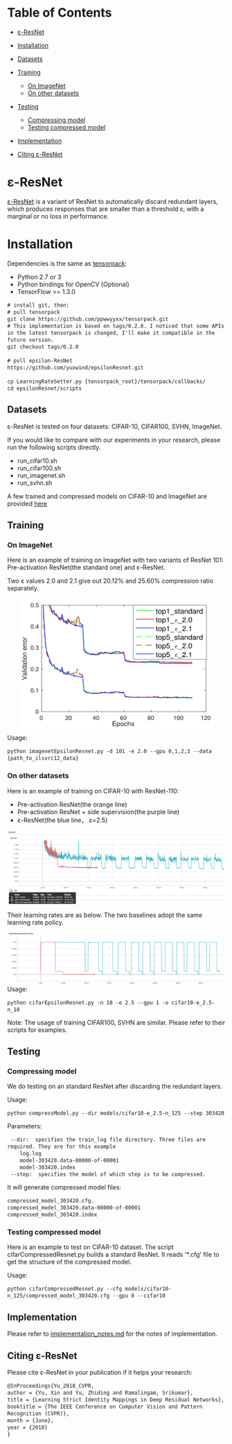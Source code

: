 <!--ts-->
Table of Contents
=================
   * [ε-ResNet](#ε-resnet)
   * [Installation](#installation)
   * [Datasets](#Datasets)
   * [Training](#training)
   	   * [On ImageNet](#on-imagenet)
      * [On other datasets](#on-other-datasets)
   * [Testing](#testing)
      * [Compressing model](#compressing-model)
      * [Testing compressed model](#testing-compressed-model)
      
   * [Implementation](#implementation)
   * [Citing ε-ResNet](#citing-ε-resnet)

<!-- Added by: xiny, at:  -->

<!--te-->
# &epsilon;-ResNet
[&epsilon;-ResNet](https://arxiv.org/abs/1804.01661) is a variant of ResNet to automatically discard redundant layers, which produces responses that are smaller than a threshold &epsilon;, with a marginal or no loss in performance.


# Installation

Dependencies is the same as [tensorpack](https://github.com/ppwwyyxx/tensorpack):

+ Python 2.7 or 3
+ Python bindings for OpenCV (Optional)
+ TensorFlow >= 1.3.0

```
# install git, then:
# pull tensorpack
git clone https://github.com/ppwwyyxx/tensorpack.git
# This implementation is based on tags/0.2.0. I noticed that some APIs in the latest tensorpack is changed, I'll make it compatible in the future version.  
git checkout tags/0.2.0

# pull epsilon-ResNet
https://github.com/yuxwind/epsilonResnet.git

cp LearningRateSetter.py {tensorpack_root}/tensorpack/callbacks/
cd epsilonResnet/scripts
```
	 
## Datasets

&epsilon;-ResNet is tested on four datasets: CIFAR-10, CIFAR100, SVHN, ImageNet. 

If you would like to compare with our experiments in your research, please run the following scripts directly.

+ run_cifar10.sh
+ run_cifar100.sh
+ run_imagenet.sh
+ run_svhn.sh

A few trained and compressed models on CIFAR-10 and ImageNet are provided [here](https://drive.google.com/drive/folders/1pJ6C3IbxmrvwjgTlnlQ13bLZXuH3j8yt?usp=sharing)

## Training

### On ImageNet
Here is an example of training on ImageNet with two variants of ResNet 101: Pre-activation ResNet(the standard one) and &epsilon;-ResNet.

Two &epsilon; values 2.0 and 2.1 give out 20.12% and 25.60% compression ratio separately.

<p style="text-align:center;"><img src="figures/imagenet-val-error.png" align="middle" width="450" height="300"/></p>

Usage:

```
python imagenetEpsilonResnet.py -d 101 -e 2.0 --gpu 0,1,2,3 --data {path_to_ilsvrc12_data}  
```


### On other datasets
Here is an example of training on CIFAR-10 with ResNet-110:

+ Pre-activation ResNet(the orange line)
+ Pre-activation ResNet + side supervision(the purple line)
+ &epsilon;-ResNet(the blue line， &epsilon;=2.5)
	

![cifar10-val-error](figures/cifar10-val-error.png)

Their learning rates are as below. The two baselines adopt the same learning rate policy. 

![cifar10-lr](figures/cifar10-lr.png)
Usage:

```
python cifarEpsilonResnet.py -n 18 -e 2.5 --gpu 1 -o cifar10-e_2.5-n_18 
```
Note: The usage of training CIFAR100, SVHN are similar. Please refer to their scripts for examples.

## Testing
### Compressing model
We do testing on an standard ResNet after discarding the redundant layers. 

Usage:

```
python compressModel.py --dir models/cifar10-e_2.5-n_125 --step 303420

```

Parameters:

```
 --dir:  specifies the train_log file directory. Three files are required. They are for this example
 	log.log
 	model-303420.data-00000-of-00001
 	model-303420.index
 --step:  specifies the model of which step is to be compressed.
```

It will generate compressed model files:

```
compressed_model_303420.cfg.
compressed_model_303420.data-00000-of-00001
compressed_model_303420.index
```

### Testing compressed model
Here is an example to test on CIFAR-10 dataset. The script cifarCompressedResnet.py builds a standard ResNet. It reads '*.cfg' file to get the structure of the compressed model.

Usage:

``` 
python cifarCompressedResnet.py --cfg models/cifar10-n_125/compressed_model_303420.cfg --gpu 0 --cifar10 
```


<!---
Or we prune a block if the moving average value is greater than a threshold. That's is discarded\_threshold in compressModel.py.

On a ImangeNet model of &epsilon;-ResNet 101, we test different discarded\_treshold and get results as below. 

[//]: # (|  discarded\_treshold | 0.5   |  1 | 0.3  |)
[//]: # (|---|---|---|---|)
[//]: # (| val\_error\_top1  	|0.23036 |  0.23182 |  0.23448  | )
[//]: # (| val\_error\_top5  	|0.06694 |  0.06744 |  0.0694   |  )
[//]: # (| #discarded block  |7   	  |  6|  8 |  ) 
-->


## Implementation
Please refer to [implementation_notes.md](scripts/implementation_notes.md) for the notes of implementation. 
## Citing &epsilon;-ResNet

Please cite &epsilon;-ResNet in your publication if it helps your research:

```
@InProceedings{Yu_2018_CVPR,
author = {Yu, Xin and Yu, Zhiding and Ramalingam, Srikumar},
title = {Learning Strict Identity Mappings in Deep Residual Networks},
booktitle = {The IEEE Conference on Computer Vision and Pattern Recognition (CVPR)},
month = {June},
year = {2018}
}
```
